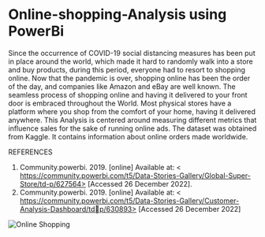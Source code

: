 # Online-shopping-Analysis using PowerBi
Since the occurrence of COVID-19 social distancing measures has been put in place 
around the world, which made it hard to randomly walk into a store and buy 
products, during this period, everyone had to resort to shopping online. Now that 
the pandemic is over, shopping online has been the order of the day, and companies 
like Amazon and eBay are well known. The seamless process of shopping online and 
having it delivered to your front door is embraced throughout the World. Most 
physical stores have a platform where you shop from the comfort of your home, 
having it delivered anywhere. This Analysis is centered around measuring different 
metrics that influence sales for the sake of running online ads.
The dataset was obtained from Kaggle. It contains information 
about online orders made worldwide. 

REFERENCES
1. Community.powerbi. 2019. [online] Available at: 
< https://community.powerbi.com/t5/Data-Stories-Gallery/Global-Super-Store/td-p/627564> 
[Accessed 26 December 2022].
2. Community.powerbi. 2019. [online] Available at: 
< https://community.powerbi.com/t5/Data-Stories-Gallery/Customer-Analysis-Dashboard/tdp/630893> 
[Accessed 26 December 2022]


![Online Shopping](https://user-images.githubusercontent.com/61271340/224816639-92f5eff3-1021-455a-856c-520c13f21936.png)
